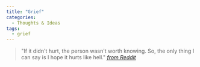 ```yaml
---
title: "Grief"
categories:
  - Thoughts & Ideas
tags:
  - grief
---
```

> "If it didn't hurt, the person wasn't worth knowing. So, the only thing I can say is I hope it hurts like hell."
<cite><a href="https://www.reddit.com/r/Assistance/comments/hax0t/my_friend_just_died_i_dont_know_what_to_do/c1u4bi1/">from Reddit</a></cite>

